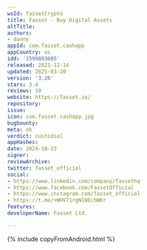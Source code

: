 ```yaml
---
wsId: fassetCrypto
title: Fasset - Buy Digital Assets
altTitle: 
authors:
- danny
appId: com.fasset.cashapp
appCountry: us
idd: '1599893605'
released: 2021-12-14
updated: 2025-03-20
version: '3.26'
stars: 3.4
reviews: 10
website: https://fasset.io/
repository: 
issue: 
icon: com.fasset.cashapp.jpg
bugbounty: 
meta: ok
verdict: custodial
appHashes: 
date: 2024-10-23
signer: 
reviewArchive: 
twitter: fasset_official
social:
- https://www.linkedin.com/company/fassethq
- https://www.facebook.com/FassetOfficial
- https://www.instagram.com/fasset_official
- https://t.me/+WHV71rgNlWEchWKr
features: 
developerName: Fasset Ltd.

---
```


{% include copyFromAndroid.html %}
